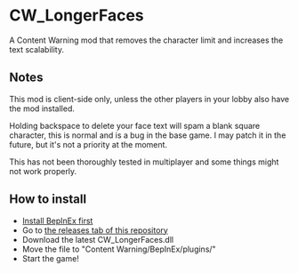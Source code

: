 # CW_LongerFaces
A Content Warning mod that removes the character limit and increases the text scalability.

## Notes
This mod is client-side only, unless the other players in your lobby also have the mod installed.

Holding backspace to delete your face text will spam a blank square character, this is normal and is a bug in the base game. I may patch it in the future, but it's not a priority at the moment.

This has not been thoroughly tested in multiplayer and some things might not work properly.

## How to install
- [Install BepInEx first](https://docs.bepinex.dev/articles/user_guide/installation/index.html)
- Go to [the releases tab of this repository](https://github.com/guighub/CW_LongerFaces/releases/latest/)
- Download the latest CW_LongerFaces.dll
- Move the file to "Content Warning/BepInEx/plugins/"
- Start the game!
